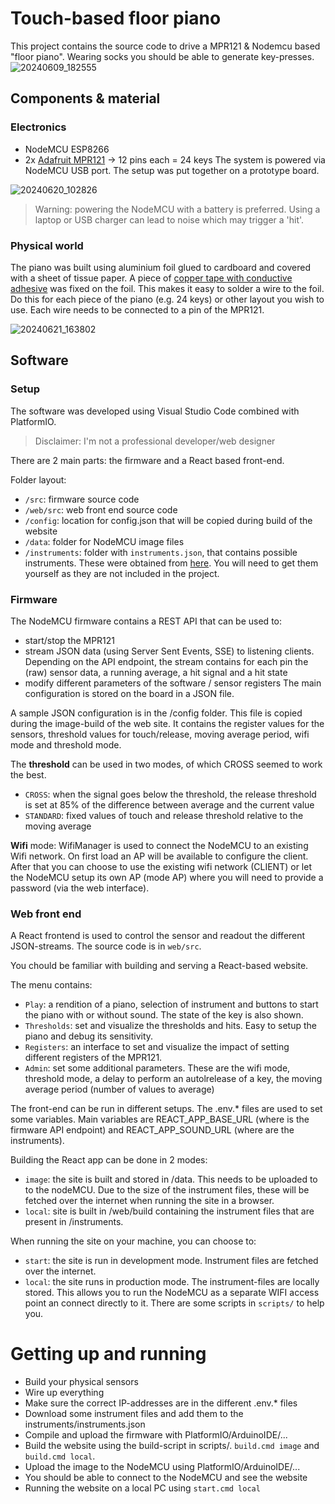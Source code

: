 # Touch-based floor piano
This project contains the source code to drive a MPR121 & Nodemcu based "floor piano". Wearing socks you should be able to generate key-presses.
![20240609_182555](https://github.com/blannoy/touchPiano/assets/23641978/8f17ac4f-2ba5-4bd6-ac69-f2d3ead8ca87)


## Components & material
### Electronics
- NodeMCU ESP8266
- 2x [Adafruit MPR121](https://www.adafruit.com/product/1982) -> 12 pins each = 24 keys
The system is powered via NodeMCU USB port. The setup was put together on a prototype board.

![20240620_102826](https://github.com/blannoy/touchPiano/assets/23641978/146d309c-799d-4185-aaf8-1bae7186ca21)


> Warning: powering the NodeMCU with a battery is preferred. Using a laptop or USB charger can lead to noise which may trigger a 'hit'.

### Physical world
The piano was built using aluminium foil glued to cardboard and covered with a sheet of tissue paper.
A piece of [copper tape with conductive adhesive](https://www.adafruit.com/product/3483) was fixed on the foil. This makes it easy to solder a wire to the foil.
Do this for each piece of the piano (e.g. 24 keys) or other layout you wish to use.
Each wire needs to be connected to a pin of the MPR121.

![20240621_163802](https://github.com/blannoy/touchPiano/assets/23641978/795a7c1a-f6b7-4a4b-97fe-8461ed5f65dd)


## Software
### Setup
The software was developed using Visual Studio Code combined with PlatformIO.
> Disclaimer: I'm not a professional developer/web designer

There are 2 main parts: the firmware and a React based front-end.

Folder layout:
- `/src`: firmware source code
- `/web/src`: web front end source code
- `/config`: location for config.json that will be copied during build of the website
- `/data`: folder for NodeMCU image files
- `/instruments`: folder with `instruments.json`, that contains possible instruments. These were obtained from [here](https://github.com/gleitz/midi-js-soundfonts/). You will need to get them yourself as they are not included in the project.
### Firmware
The NodeMCU firmware contains a REST API that can be used to:
- start/stop the MPR121
- stream JSON data (using Server Sent Events, SSE) to listening clients. Depending on the API endpoint, the stream contains for each pin the (raw) sensor data, a running average, a hit signal and a hit state
- modify different parameters of the software / sensor registers
The main configuration is stored on the board in a JSON file.

A sample JSON configuration is in the /config folder. This file is copied during the image-build of the web site. It contains the register values for the sensors, threshold values for touch/release, moving average period, wifi mode and threshold mode.

The **threshold** can be used in two modes, of which CROSS seemed to work the best.
- `CROSS`: when the signal goes below the threshold, the release threshold is set at 85% of the difference between average and the current value
- `STANDARD`: fixed values of touch and release threshold relative to the moving average

**Wifi** mode: WifiManager is used to connect the NodeMCU to an existing Wifi network. On first load an AP will be available to configure the client. After that you can choose to use the existing wifi network (CLIENT) or let the NodeMCU setup its own AP (mode AP) where you will need to provide a password (via the web interface).

### Web front end
A React frontend is used to control the sensor and readout the different JSON-streams. The source code is in `web/src`.

You chould be familiar with building and serving a React-based website.

The menu contains:
- `Play`: a rendition of a piano, selection of instrument and buttons to start the piano with or without sound. The state of the key is also shown.
- `Thresholds`: set and visualize the thresholds and hits. Easy to setup the piano and debug its sensitivity.
- `Registers`: an interface to set and visualize the impact of setting different registers of the MPR121.
- `Admin`: set some additional parameters. These are the wifi mode, threshold mode, a delay to perform an autolrelease of a key, the moving average period (number of values to average)

The front-end can be run in different setups. The .env.* files are used to set some variables. Main variables are REACT_APP_BASE_URL (where is the firmware API endpoint) and REACT_APP_SOUND_URL (where are the instruments).

Building the React app can be done in 2 modes:
- `image`: the site is built and stored in /data. This needs to be uploaded to to the nodeMCU. Due to the size of the instrument files, these will be fetched over the internet when running the site in a browser.
- `local`: site is built in /web/build containing the instrument files that are present in /instruments.
  
When running the site on your machine, you can choose to:
- `start`: the site is run in development mode. Instrument files are fetched over the internet.
- `local`: the site runs in production mode. The instrument-files are locally stored. This allows you to run the NodeMCU as a separate WIFI access point an connect directly to it.
There are some scripts in `scripts/` to help you.
# Getting up and running
- Build your physical sensors
- Wire up everything
- Make sure the correct IP-addresses are in the different .env.* files
- Download some instrument files and add them to the instruments/instruments.json
- Compile and upload the firmware with PlatformIO/ArduinoIDE/...
- Build the website using the build-script in scripts/. `build.cmd image` and `build.cmd local`. 
- Upload the image to the NodeMCU using PlatformIO/ArduinoIDE/...
- You should be able to connect to the NodeMCU and see the website
- Running the website on a local PC using `start.cmd local`
